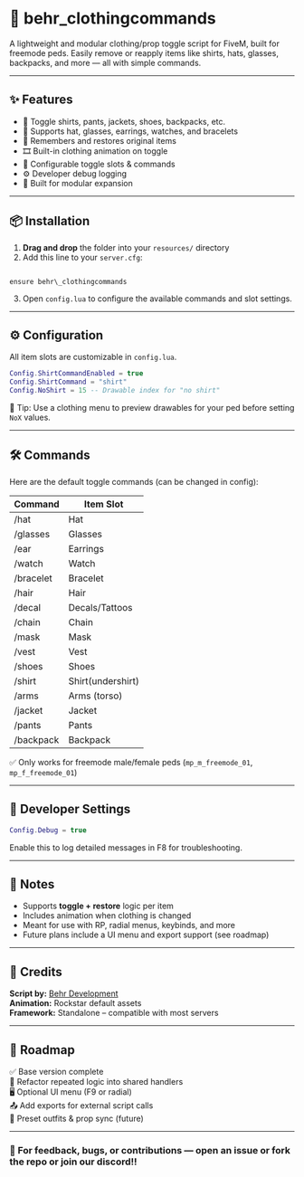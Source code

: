 # 🎒 behr_clothingcommands

A lightweight and modular clothing/prop toggle script for FiveM, built for freemode peds. Easily remove or reapply items like shirts, hats, glasses, backpacks, and more — all with simple commands.

---

## ✨ Features

- 🔀 Toggle shirts, pants, jackets, shoes, backpacks, etc.
- 🧢 Supports hat, glasses, earrings, watches, and bracelets
- 💾 Remembers and restores original items
- 🎞️ Built-in clothing animation on toggle
- 🧰 Configurable toggle slots & commands
- ⚙️ Developer debug logging
- 🧱 Built for modular expansion

---

## 📦 Installation

1. **Drag and drop** the folder into your `resources/` directory  
2. Add this line to your `server.cfg`:
```

ensure behr\_clothingcommands

````
3. Open `config.lua` to configure the available commands and slot settings.

---

## ⚙️ Configuration

All item slots are customizable in `config.lua`.

```lua
Config.ShirtCommandEnabled = true
Config.ShirtCommand = "shirt"
Config.NoShirt = 15 -- Drawable index for "no shirt"
````

🧠 Tip: Use a clothing menu to preview drawables for your ped before setting `NoX` values.

---

## 🛠️ Commands

Here are the default toggle commands (can be changed in config):

| Command   | Item Slot         |
| --------- | ----------------- |
| /hat      | Hat               |
| /glasses  | Glasses           |
| /ear      | Earrings          |
| /watch    | Watch             |
| /bracelet | Bracelet          |
| /hair     | Hair              |
| /decal    | Decals/Tattoos    |
| /chain    | Chain             |
| /mask     | Mask              |
| /vest     | Vest              |
| /shoes    | Shoes             |
| /shirt    | Shirt(undershirt) |
| /arms     | Arms (torso)      |
| /jacket   | Jacket            |
| /pants    | Pants             |
| /backpack | Backpack          |

✅ Only works for freemode male/female peds (`mp_m_freemode_01`, `mp_f_freemode_01`)

---

## 🔧 Developer Settings

```lua
Config.Debug = true
```

Enable this to log detailed messages in F8 for troubleshooting.

---

## 📌 Notes

* Supports **toggle + restore** logic per item
* Includes animation when clothing is changed
* Meant for use with RP, radial menus, keybinds, and more
* Future plans include a UI menu and export support (see roadmap)

---

## 🙌 Credits

**Script by:** [Behr Development](https://discord.gg/wA7W5dUMG6)  
**Animation:** Rockstar default assets  
**Framework:** Standalone – compatible with most servers  

---

## 📅 Roadmap

✅ Base version complete  
🚧 Refactor repeated logic into shared handlers  
🖥️ Optional UI menu (F9 or radial)  
📤 Add exports for external script calls  
🧪 Preset outfits & prop sync (future)  

---

### 💬 For feedback, bugs, or contributions — open an issue or fork the repo or join our discord!!